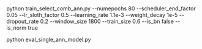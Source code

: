 # 
python train_select_comb_ann.py --numepochs 80 --scheduler_end_factor 0.05 --lr_sloth_factor 0.5 --learning_rate 1.1e-3 --weight_decay 1e-5 --dropout_rate 0.2 --window_size 1800 --train_size 0.6 --is_bn false --is_norm true

python eval_single_ann_model.py